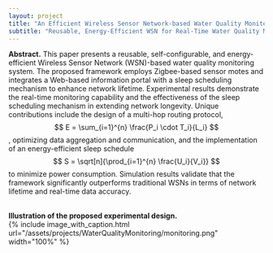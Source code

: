 ```yaml
---
layout: project
title: "An Efficient Wireless Sensor Network-based Water Quality Monitoring System"	
subtitle: "Reusable, Energy-Efficient WSN for Real-Time Water Quality Monitoring"
---
```

<script src="https://cdn.mathjax.org/mathjax/latest/MathJax.js?config=TeX-AMS-MML_HTMLorMML" type="text/javascript"></script>

**Abstract.**
This paper presents a reusable, self-configurable, and energy-efficient Wireless Sensor Network (WSN)-based water quality monitoring system. The proposed framework employs Zigbee-based sensor motes and integrates a Web-based information portal with a sleep scheduling mechanism to enhance network lifetime. Experimental results demonstrate the real-time monitoring capability and the effectiveness of the sleep scheduling mechanism in extending network longevity. Unique contributions include the design of a multi-hop routing protocol, $$ E = \sum_{i=1}^{n} \frac{P_i \cdot T_i}{L_i} $$, optimizing data aggregation and communication, and the implementation of an energy-efficient sleep schedule $$ S = \sqrt[n]{\prod_{i=1}^{n} \frac{U_i}{V_i}} $$ to minimize power consumption. Simulation results validate that the framework significantly outperforms traditional WSNs in terms of network lifetime and real-time data accuracy.
<br/> &nbsp;&nbsp;&nbsp;&nbsp;
<!-- In this work, we propose a new experimental design for testing whether SUTVA holds, without making any assumptions on how treatment effects may spill over between the treatment and the control group.
To achieve this, we simultaneously run both a completely randomized and a cluster-based randomized experiment, and then we compare the difference of the resulting estimates. We present a statistical test for measuring the significance of this difference and offer theoretical bounds on the Type I error rate.
<br/> &nbsp;&nbsp;&nbsp;&nbsp;
We provide practical guidelines for implementing our methodology on large-scale experimentation platforms.
Importantly, the proposed methodology can be applied to settings in which a network is not necessarily observed but, if available, can be used in the analysis.
Finally, we deploy this design to LinkedIn's experimentation platform and apply it to two online experiments, highlighting the presence of network effects and bias in standard A/B testing approaches in a real-world setting. -->

<!-- This work is part of a two-paper series.
In the <a href="https://arxiv.org/abs/1704.01190" target="_blank">first paper</a> we introduce the methodology and main theoretical results and
in the <a href="{{ '/assets/publications/2017_detecting_network_effects/paper.pdf' | prepend: site.baseurl }}" target="_blank">second paper</a> we present implementation guidelines for using the methodology on large-scale experimentation platforms. -->

**Illustration of the proposed experimental design.** <br/>
{%
	include image_with_caption.html
	url="/assets/projects/WaterQualityMonitoring/monitoring.png"
	width="100%"
%}
